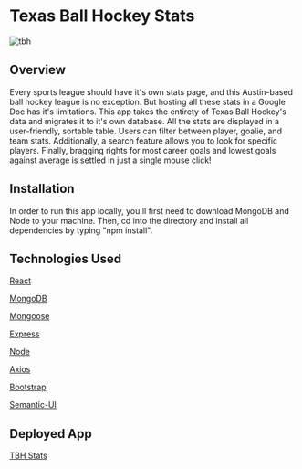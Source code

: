 # Texas Ball Hockey Stats

![tbh](https://user-images.githubusercontent.com/68122047/110709910-9cd86d00-81c2-11eb-904b-518bbb84cb15.jpg)

## Overview
Every sports league should have it's own stats page, and this Austin-based ball hockey league is no exception. But hosting all these stats in a Google Doc has it's limitations.  This app takes the entirety of Texas Ball Hockey's data and migrates it to it's own database. All the stats are displayed in a user-friendly, sortable table. Users can filter between player, goalie, and team stats. Additionally, a search feature allows you to look for specific players. Finally, bragging rights for most career goals and lowest goals against average is settled in just a single mouse click!

## Installation
In order to run this app locally, you'll first need to download MongoDB and Node to your machine.  Then, cd into the directory and install all dependencies by typing "npm install".  

## Technologies Used
[React](https://reactjs.org/)

[MongoDB](https://www.mongodb.com/)

[Mongoose](https://mongoosejs.com/)

[Express](https://expressjs.com/)

[Node](https://nodejs.org/en/)

[Axios](https://www.npmjs.com/package/axios)

[Bootstrap](https://getbootstrap.com/)

[Semantic-UI](https://semantic-ui.com/)

## Deployed App
[TBH Stats](https://texasballhockey-stats.com/)

